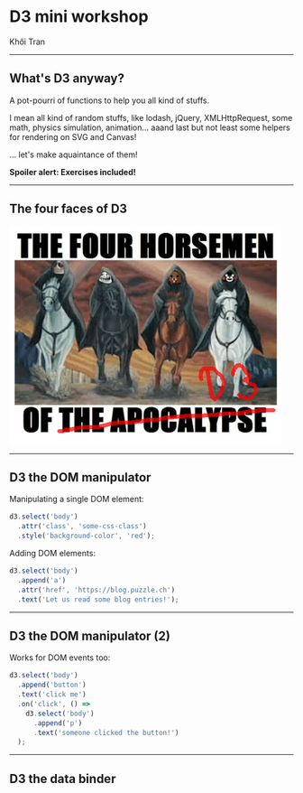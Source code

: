 # D3 mini workshop

Khôi Tran

---

## What's D3 anyway?

A pot-pourri of functions to help you all kind of stuffs.

I mean all kind of random stuffs, like lodash, jQuery, XMLHttpRequest, some math, physics simulation, animation... aaand last but not least some helpers for rendering on SVG and Canvas!

... let's make aquaintance of them!

**Spoiler alert: Exercises included!**

---

## The four faces of D3

![Four horses](resources/fourhorses.jpg)

---

## D3 the DOM manipulator

Manipulating a single DOM element:

```javascript
d3.select('body')
  .attr('class', 'some-css-class')
  .style('background-color', 'red');
```

Adding DOM elements:

```javascript
d3.select('body')
  .append('a')
  .attr('href', 'https://blog.puzzle.ch')
  .text('Let us read some blog entries!');
```

---

## D3 the DOM manipulator (2)

Works for DOM events too:

```javascript
d3.select('body')
  .append('button')
  .text('click me')
  .on('click', () => 
    d3.select('body')
      .append('p')
      .text('someone clicked the button!')
  );
```

---

## D3 the data binder